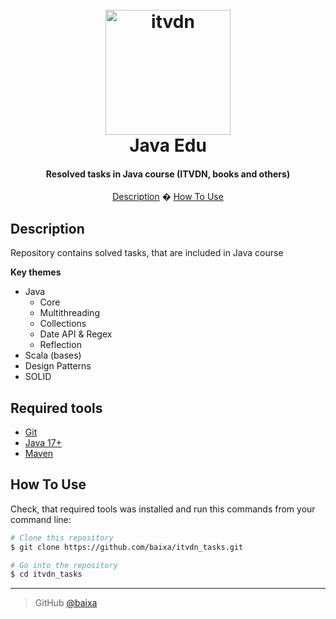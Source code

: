 
<h1 align="center">
  <br>
  <img src="https://jcp.org/images/initiatives/java_in_education/Duke-education.png" alt="itvdn" width="200">
  <br>
  Java Edu
  <br>
</h1>

<h4 align="center">Resolved tasks in Java course (ITVDN, books and others)</h4>

<p align="center">
  <a href="#description">Description</a> �
  <a href="#how-to-use">How To Use</a>
</p>

## Description

Repository contains solved tasks, that are included in Java course 

**Key themes**
* Java
  * Core
  * Multithreading
  * Collections
  * Date API & Regex
  * Reflection
* Scala (bases)
* Design Patterns
* SOLID

## Required tools

* [Git](https://git-scm.com)
* [Java 17+](https://www.oracle.com/java/)
* [Maven](https://maven.apache.org/)

## How To Use

Check, that required tools was installed and run this commands from your command line:

```bash
# Clone this repository
$ git clone https://github.com/baixa/itvdn_tasks.git

# Go into the repository
$ cd itvdn_tasks
```

---

> GitHub [@baixa](https://github.com/baixa)

